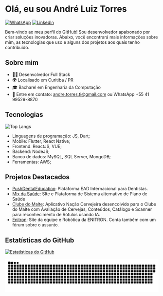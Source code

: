 # Olá, eu sou André Luiz Torres

[![WhatsApp](https://img.shields.io/badge/WhatsApp-25D366?style=for-the-badge&logo=whatsapp&logoColor=white)](https://api.whatsapp.com/send?phone=5541995298870&text=Me%20interessei%20pelo%20seu%20trabalho,%20podemos%20conversar%3F)
[![LinkedIn](https://img.shields.io/badge/LinkedIn-0077B5?style=for-the-badge&logo=linkedin&logoColor=white)](https://www.linkedin.com/in/andr%C3%A9-luiz-torres-b367a062/)


Bem-vindo ao meu perfil do GitHub! Sou desenvolvedor apaixonado por criar soluções inovadoras. Abaixo, você encontrará mais informações sobre mim, as tecnologias que uso e alguns dos projetos aos quais tenho contribuído.

## Sobre mim

- 👨‍💻 Desenvolvedor Full Stack
- 🌍 Localisado em Curitiba / PR
- 🎓 Bacharel em Engenharia da Computação
- 📧 Entre em contato: andre.torres.ti@gmail.com ou WhatsApp +55 41 99529-8870

## Tecnologias

![Top Langs](https://github-readme-stats.vercel.app/api/top-langs/?username=andreluiztorres&layout=compact)

- Linguagens de programação: 
  JS,
  Dart;
- Mobile: Flutter, React Native;
- Frontend: 
  ReactJS,
  VUE;
- Backend: 
  NodeJS;
- Banco de dados: 
  MySQL,
  SQL Server,
  MongoDB;
- Ferramentas: 
  AWS;

## Projetos Destacados

- [PushDentalEducation](https://pushdentaleducation.com/): Plataforma EAD Internacional para Dentistas.
- [Mix da Saúde](https://www.mixdasaude.com.br/): SIte e Plataforma de Sistema alternativo de Plano de Saúde
- [Clube do Malte](https://www.clubedomalte.com.br/app): Aplicativo Nação Cervejeira desencolvido para o Clube do Malte com Avaliação de Cervejas, Conteúdos, Catálogo e Scanner para reconhecimento de Rótulos usando IA.
- [Enitron](https://www.roboenitron.com.br/): Site da equipe e Robótica da ENITRON. Conta também com um fórum sobre o assunto.  


## Estatísticas do GitHub

[![Estatísticas do GitHub](https://github-readme-stats.vercel.app/api?username=andreluiztorres&show_icons=true&theme=dark)](https://github.com/andreluiztorres)

![snake gif](https://github.com/andreluiztorres/andreluiztorres/blob/output/github-contribution-grid-snake.svg)




